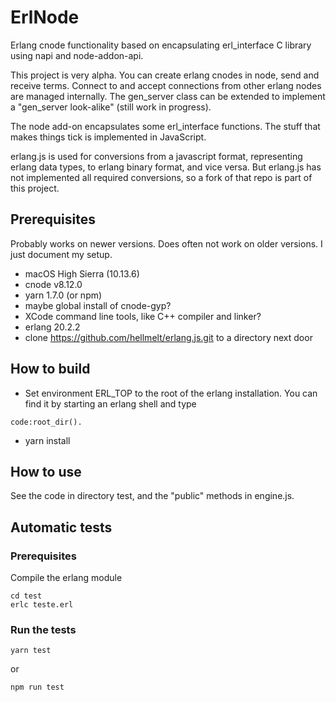 # ErlNode
Erlang cnode functionality based on encapsulating erl_interface C library using napi and node-addon-api.

This project is very alpha. You can create erlang cnodes in node, send and receive terms. Connect to and accept connections from other 
erlang nodes are managed internally. The gen_server class can be extended to implement a "gen_server look-alike" (still work in progress).

The node add-on encapsulates some erl_interface functions. The stuff that makes things tick is implemented in JavaScript.

erlang.js is used for conversions from a javascript format, representing erlang data types, to erlang binary format, and vice versa.
But erlang.js has not implemented all required conversions, so a fork of that repo is part of this project.

## Prerequisites
Probably works on newer versions. Does often not work on older versions. I just document my setup.

* macOS High Sierra (10.13.6)
* cnode v8.12.0
* yarn 1.7.0 (or npm)
* maybe global install of cnode-gyp?
* XCode command line tools, like C++ compiler and linker?
* erlang 20.2.2
* clone https://github.com/hellmelt/erlang.js.git to a directory next door

## How to build
* Set environment ERL_TOP to the root of the erlang installation. You can find it by starting an erlang shell and type
```
code:root_dir().
```
* yarn install
## How to use
See the code in directory test, and the "public" methods in engine.js.

## Automatic tests
### Prerequisites
Compile the erlang module
```
cd test
erlc teste.erl
```
### Run the tests
```
yarn test
```
or
```
npm run test
```
